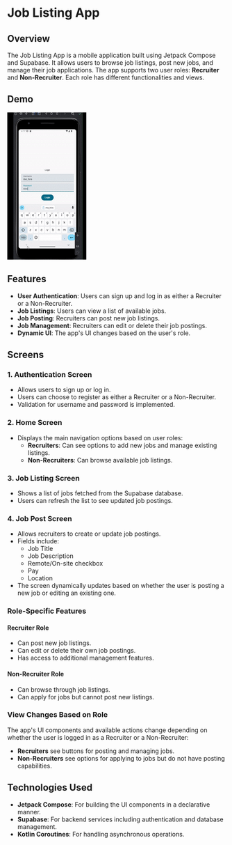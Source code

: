 # Job Listing App

## Overview

The Job Listing App is a mobile application built using Jetpack Compose and Supabase. It allows users to browse job listings, post new jobs, and manage their job applications. The app supports two user roles: **Recruiter** and **Non-Recruiter**. Each role has different functionalities and views.

## Demo
![Job Listing Demo](demo/listjob_demo.gif)

## Features

- **User Authentication**: Users can sign up and log in as either a Recruiter or a Non-Recruiter.
- **Job Listings**: Users can view a list of available jobs.
- **Job Posting**: Recruiters can post new job listings.
- **Job Management**: Recruiters can edit or delete their job postings.
- **Dynamic UI**: The app's UI changes based on the user's role.

## Screens

### 1. Authentication Screen

- Allows users to sign up or log in.
- Users can choose to register as either a Recruiter or a Non-Recruiter.
- Validation for username and password is implemented.

### 2. Home Screen

- Displays the main navigation options based on user roles:
  - **Recruiters**: Can see options to add new jobs and manage existing listings.
  - **Non-Recruiters**: Can browse available job listings.

### 3. Job Listing Screen

- Shows a list of jobs fetched from the Supabase database.
- Users can refresh the list to see updated job postings.

### 4. Job Post Screen

- Allows recruiters to create or update job postings.
- Fields include:
  - Job Title
  - Job Description
  - Remote/On-site checkbox
  - Pay
  - Location
- The screen dynamically updates based on whether the user is posting a new job or editing an existing one.

### Role-Specific Features

#### Recruiter Role

- Can post new job listings.
- Can edit or delete their own job postings.
- Has access to additional management features.

#### Non-Recruiter Role

- Can browse through job listings.
- Can apply for jobs but cannot post new listings.

### View Changes Based on Role

The app's UI components and available actions change depending on whether the user is logged in as a Recruiter or a Non-Recruiter:

- **Recruiters** see buttons for posting and managing jobs.
- **Non-Recruiters** see options for applying to jobs but do not have posting capabilities.

## Technologies Used

- **Jetpack Compose**: For building the UI components in a declarative manner.
- **Supabase**: For backend services including authentication and database management.
- **Kotlin Coroutines**: For handling asynchronous operations.
